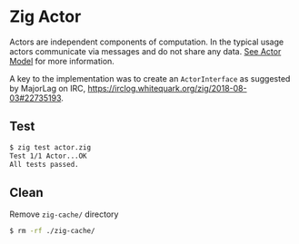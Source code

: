 # Zig Actor

Actors are independent components of computation. In the
typical usage actors communicate via messages and do not
share any data. [See Actor Model](https://en.wikipedia.org/wiki/Actor_model)
for more information.

A key to the implementation was to create an `ActorInterface` as suggested
by MajorLag on IRC, https://irclog.whitequark.org/zig/2018-08-03#22735193.

## Test
```bash
$ zig test actor.zig
Test 1/1 Actor...OK
All tests passed.
```

## Clean
Remove `zig-cache/` directory
```bash
$ rm -rf ./zig-cache/
```

